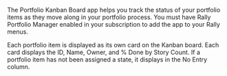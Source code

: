 The Portfolio Kanban Board app helps you track the status of your portfolio items as they move along in your portfolio process. You must have Rally Portfolio Manager enabled in your subscription to add the app to your Rally menus.

Each portfolio item is displayed as its own card on the Kanban board. Each card displays the ID, Name, Owner, and % Done by Story Count. If a portfolio item has not been assigned a state, it displays in the No Entry column.

